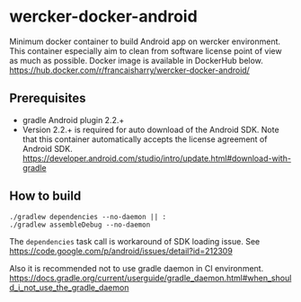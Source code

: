 # wercker-docker-android
Minimum docker container to build Android app on wercker environment. This container especially aim to clean from software license point of view as much as possible. Docker image is available in DockerHub below.
https://hub.docker.com/r/francaisharry/wercker-docker-android/

## Prerequisites
- gradle Android plugin 2.2.+
 - Version 2.2.+ is required for auto download of the Android SDK. Note that this container automatically accepts the license agreement of Android SDK.
https://developer.android.com/studio/intro/update.html#download-with-gradle

## How to build
```
./gradlew dependencies --no-daemon || :
./gradlew assembleDebug --no-daemon
```
The `dependencies` task call is workaround of SDK loading issue. See https://code.google.com/p/android/issues/detail?id=212309

Also it is recommended not to use gradle daemon in CI environment. https://docs.gradle.org/current/userguide/gradle_daemon.html#when_should_i_not_use_the_gradle_daemon
